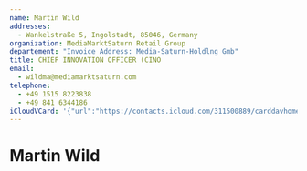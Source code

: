 ```yaml
---
name: Martin Wild
addresses:
  - Wankelstraße 5, Ingolstadt, 85046, Germany
organization: MediaMarktSaturn Retail Group
departement: "Invoice Address: Media-Saturn-Holdlng Gmb"
title: CHIEF INNOVATION OFFICER (CINO
email:
  - wildma@mediamarktsaturn.com
telephone:
  - +49 1515 8223838
  - +49 841 6344186
iCloudVCard: '{"url":"https://contacts.icloud.com/311500889/carddavhome/card/44E35B53-77F8-418F-8EA0-ADBAD280DE01.vcf","etag":"\"kmfhaa9v\"","data":"BEGIN:VCARD\r\nVERSION:3.0\r\nFN:\r\nN:Wild;Martin;;;\r\nUID:8FBA614B-BDFC-46F8-9709-0554818AF27E\r\nADR:;;Wankelstraße 5;Ingolstadt;;85046;Germany;\r\nPRODID:-//Apple Inc.//iOS 12.1//EN\r\nREV:2025-04-03T22:19:05Z\r\nORG:MediaMarktSaturn Retail Group;Invoice Address: Media-Saturn-Holdlng Gmb\r\nTITLE:CHIEF INNOVATION OFFICER (CINO\r\nEMAIL:wildma@mediamarktsaturn.com\r\nTEL:+49 1515 8223838\r\nTEL:+49 841 6344186\r\nitem1.X-ABADR:DE\r\nEND:VCARD"}'
---
```

# Martin Wild